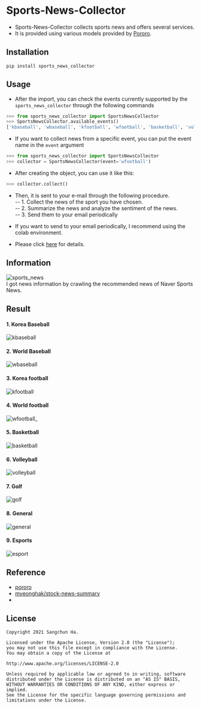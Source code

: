 # Sports-News-Collector
- Sports-News-Collector collects sports news and offers several services.  
- It is provided using various models provided by [Pororo](https://github.com/kakaobrain/pororo).  



## Installation
```
pip install sports_news_collector
```  
## Usage
- After the import, you can check the events currently supported by the `sports_news_collector` through the following commands  
```python
>>> from sports_news_collector import SportsNewsCollector
>>> SportsNewsCollector.available_events()
['kbaseball', 'wbaseball', 'kfootball', 'wfootball', 'basketball', 'volleyball', 'golf', 'general', 'esports']
```  
- If you want to collect news from a specific event, you can put the event name in the `event` argument    
```python
>>> from sports_news_collector import SportsNewsCollector
>>> collector = SportsNewsCollector(event='wfootball')
```  
- After creating the object, you can use it like this:  
```python
>>> collector.collect()
```   

- Then, it is sent to your e-mail through the following procedure.  
-- 1.  Collect the news of the sport you have chosen.  
-- 2.  Summarize the news and analyze the sentiment of the news.  
-- 3.  Send them to your email periodically  
  
- If you want to send to your email periodically, I recommend using the colab environment.  
- Please click [here](https://github.com/hasangchun/sports_news_collector/blob/main/make_sports_news.ipynb) for details.  


## Information
![sports_news](https://user-images.githubusercontent.com/54731898/113507570-5fc78680-9586-11eb-8de1-5982f6f4c0c2.jpg)   
I got news information by crawling the recommended news of Naver Sports News.  


## Result
#### 1. Korea Baseball
![kbaseball](https://user-images.githubusercontent.com/54731898/113506464-065c5900-9580-11eb-8497-e85b370b10f1.jpg)  
  
#### 2. World Baseball
![wbaseball](https://user-images.githubusercontent.com/54731898/113506579-a2866000-9580-11eb-8b32-6041a3349c73.PNG)  

#### 3. Korea football
![kfootball](https://user-images.githubusercontent.com/54731898/113506882-4de3e480-9582-11eb-9dc6-c854db3039d7.PNG)  

#### 4. World football
![wfootball_](https://user-images.githubusercontent.com/54731898/113507444-6dc8d780-9585-11eb-9201-6939d43522b2.PNG)  
 

#### 5. Basketball
![basketball](https://user-images.githubusercontent.com/54731898/113507024-0b6ed780-9583-11eb-8ab8-36f59292eb62.PNG)  

#### 6. Volleyball
![volleyball](https://user-images.githubusercontent.com/54731898/113507088-6b657e00-9583-11eb-9b7e-be57918a0901.PNG)  

#### 7. Golf
![golf](https://user-images.githubusercontent.com/54731898/113507223-2726ad80-9584-11eb-8563-b4921f9eecc7.PNG)  

#### 8. General
 ![general](https://user-images.githubusercontent.com/54731898/113507260-576e4c00-9584-11eb-8fc6-bd1564d9e2df.PNG)  
 
#### 9. Esports
![esport](https://user-images.githubusercontent.com/54731898/113506466-06f4ef80-9580-11eb-9c06-e7f9ee2a5156.PNG)  


## Reference
- [pororo](https://kakaobrain.github.io/pororo/)  
- [myeonghak/stock-news-summary](https://github.com/myeonghak/stock-news-summary)  
- 
## License
```
Copyright 2021 Sangchun Ha.

Licensed under the Apache License, Version 2.0 (the "License");
you may not use this file except in compliance with the License.
You may obtain a copy of the License at

http://www.apache.org/licenses/LICENSE-2.0

Unless required by applicable law or agreed to in writing, software
distributed under the License is distributed on an "AS IS" BASIS,
WITHOUT WARRANTIES OR CONDITIONS OF ANY KIND, either express or implied.
See the License for the specific language governing permissions and
limitations under the License.
```
